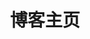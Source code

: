 ---
#bgImage: /bg.webp
heroText: 啾咪
heroFullScreen: false
home: true
icon: home
layout: BlogHome
tagline: ( ^.< )
title: 博客主页
---